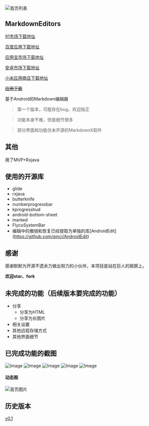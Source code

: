 ![首页列表](image/logo.png)
## MarkdownEditors

[91市场下载地址](http://apk.91.com/Soft/Android/ren.qinc.markdowneditors-1-0.1.html)

[百度应用下载地址](http://shouji.baidu.com/software/9609110.html)

[应用宝市场下载地址](http://android.app.qq.com/myapp/detail.htm?apkName=ren.qinc.markdowneditors)

[安卓市场下载地址](http://apk.hiapk.com/appinfo/ren.qinc.markdowneditors/1)

[小米应用商店下载地址](http://app.mi.com/detail/422745)

~~[应用下载](http://fir.im/mde)~~

基于Android的Markdown编辑器

> 第一个版本，可能存在bug，欢迎指正

> 功能本身不难，但是细节很多

> 部分界面和功能仿未开源的MarkdownX软件

其他
---
用了MVP+Rxjava


使用的开源库
---
* glide
* rxjava
* butterknife
* numberprogressbar
* kprogresshud
* android-bottom-sheet
* marked
* FlycoSystemBar
* 编辑中的撤销和恢复已经提取为单独的库[AndroidEdit] (https://github.com/qinci/AndroidEdit)

感谢
---
感谢默默为开源不遗余力做出努力的小伙伴，本项目是站在巨人的肩膀上。

**欢迎star、fork**

未完成的功能（后续版本要完成的功能）
---

* 分享
	* 分享为HTML
	* 分享为长图片
* 相关设置
* 其他远程存储方式
* 其他界面细节

已完成功能的截图
---
![Image](image/image_new_01.jpg)
![Image](image/image_new_02.jpg)
![Image](image/image_new_05.jpg)
![Image](image/image_new_03.jpg)
![Image](image/image_new_04.jpg)
 

#### 动态图

![首页图片](image/markdown.gif)


历史版本
---
[v0.1](https://github.com/qinci/MarkdownEditors/tree/v0.1)

